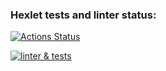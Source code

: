 ### Hexlet tests and linter status:
[![Actions Status](https://github.com/asagafonov/rails-project-65/workflows/hexlet-check/badge.svg)](https://github.com/asagafonov/rails-project-65/actions)

[![linter & tests](https://github.com/asagafonov/rails-project-65/actions/workflows/linter-and-tests.yml/badge.svg)](https://github.com/asagafonov/rails-project-65/actions/workflows/linter-and-tests.yml)